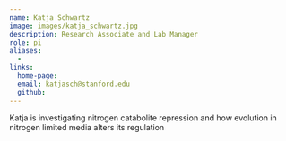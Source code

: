 ```yaml
---
name: Katja Schwartz
image: images/katja_schwartz.jpg
description: Research Associate and Lab Manager
role: pi
aliases:
  - 
links:
  home-page: 
  email: katjasch@stanford.edu
  github: 
---
```


Katja is investigating nitrogen catabolite repression and how evolution in nitrogen limited media alters its regulation
